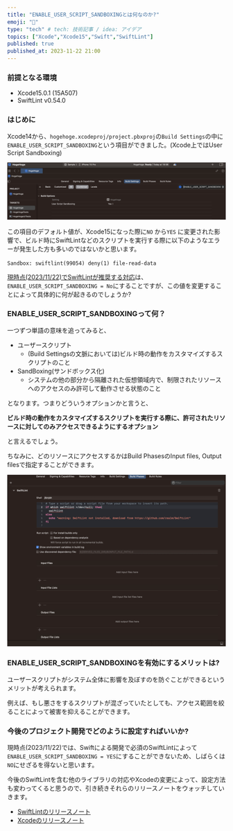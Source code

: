 ```yaml
---
title: "ENABLE_USER_SCRIPT_SANDBOXINGとは何なのか?"
emoji: "📃"
type: "tech" # tech: 技術記事 / idea: アイデア
topics: ["Xcode","Xcode15","Swift","SwiftLint"]
published: true
published_at: 2023-11-22 21:00
---
```

### 前提となる環境
- Xcode15.0.1 (15A507)
- SwiftLint v0.54.0
### はじめに
Xcode14から、`hogehoge.xcodeproj/project.pbxproj`の`Build Settings`の中に`ENABLE_USER_SCRIPT_SANDBOXING`という項目ができました。(Xcode上ではUser Script Sandboxing)

![](/images/f176caa8e4e63b/image1.png)


この項目のデフォルト値が、Xcode15になった際に`NO` から`YES` に変更された影響で、ビルド時にSwiftLintなどのスクリプトを実行する際に以下のようなエラーが発生した方も多いのではないかと思います。

`Sandbox: swiftlint(99054) deny(1) file-read-data`

[現時点(2023/11/22)でSwiftLintが推奨する対応](https://github.com/realm/SwiftLint/blob/d1e5810b274dd1f9572a9199144619d41733768f/README.md#xcode)は、`ENABLE_USER_SCRIPT_SANDBOXING = No`にすることですが、この値を変更することによって具体的に何が起きるのでしょうか?



### ENABLE_USER_SCRIPT_SANDBOXINGって何？

一つずつ単語の意味を追ってみると、
- ユーザースクリプト
    -  (Build Settingsの文脈においては)ビルド時の動作をカスタマイズするスクリプトのこと
- SandBoxing(サンドボックス化)
    - システムの他の部分から隔離された仮想領域内で、制限されたリソースへのアクセスのみ許可して動作させる状態のこと

となります。つまりどういうオプションかと言うと、



**ビルド時の動作をカスタマイズするスクリプトを実行する際に、許可されたリソースに対してのみアクセスできるようにするオプション**

と言えるでしょう。

ちなみに、どのリソースにアクセスするかはBuild PhasesのInput files, Output filesで指定することができます。

![](/images/f176caa8e4e63b/image2.png)



###  ENABLE_USER_SCRIPT_SANDBOXINGを有効にするメリットは?


ユーザースクリプトがシステム全体に影響を及ぼすのを防ぐことができるというメリットが考えられます。

例えば、もし悪さをするスクリプトが混ざっていたとしても、アクセス範囲を絞ることによって被害を抑えることができます。

### 今後のプロジェクト開発でどのように設定すればいいか?

現時点(2023/11/22)では、Swiftによる開発で必須のSwiftLintによって`ENABLE_USER_SCRIPT_SANDBOXING = YES`にすることができないため、しばらくは`NO`にせざるを得ないと思います。

今後のSwiftLintを含む他のライブラリの対応やXcodeの変更によって、設定方法も変わってくると思うので、引き続きそれらのリリースノートをウォッチしていきます。

- [SwiftLintのリリースノート](https://github.com/realm/SwiftLint/releases)
- [Xcodeのリリースノート](https://developer.apple.com/documentation/xcode-release-notes)
